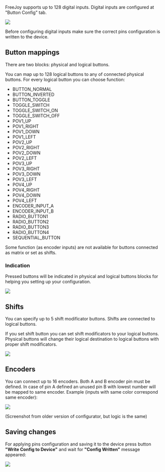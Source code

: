 FreeJoy supports up to 128 digital inputs. Digital inputs are configured at "Button Config" tab.

![](https://github.com/FreeJoy-Team/FreeJoyConfigurator/blob/master/images/digital_inputs_configuration/buttons_tab.png)

Before configuring digital inputs make sure the correct pins configuration is written to the device.

## Button mappings

There are two blocks: physical and logical buttons. 

You can map up to 128 logical buttons to any of connected physical buttons. For every logical button you can choose function:

* BUTTON_NORMAL
* BUTTON_INVERTED
* BUTTON_TOGGLE
* TOGGLE_SWITCH
* TOGGLE_SWITCH_ON
* TOGGLE_SWITCH_OFF
* POV1_UP
* POV1_RIGHT
* POV1_DOWN
* POV1_LEFT
* POV2_UP
* POV2_RIGHT
* POV2_DOWN
* POV2_LEFT
* POV3_UP
* POV3_RIGHT
* POV3_DOWN
* POV3_LEFT
* POV4_UP
* POV4_RIGHT
* POV4_DOWN
* POV4_LEFT
* ENCODER_INPUT_A
* ENCODER_INPUT_B
* RADIO_BUTTON1
* RADIO_BUTTON2
* RADIO_BUTTON3
* RADIO_BUTTON4
* SEQUENTIAL_BUTTON

Some function (as encoder inputs) are not available for buttons connected as matrix or set as shifts.

### Indication

Pressed buttons will be indicated in physical and logical buttons blocks for helping you setting up your configuration.

![](https://github.com/FreeJoy-Team/FreeJoyConfigurator/blob/master/images/digital_inputs_configuration/buttons_indication.png)


## Shifts

You can specify up to 5 shift modificator buttons. Shifts are connected to logical buttons.

If you set shift button you can set shift modificators to your logical buttons. Physical buttons will change their logical destination to logical buttons with proper shift modificators.

![](https://github.com/FreeJoy-Team/FreeJoyConfigurator/blob/master/images/digital_inputs_configuration/shift_indication.png)

## Encoders

You can connect up to 16 encoders. Both A and B encoder pin must be defined. In case of pin A defined an unused pin B with lowest number will be mapped to same encoder. Example (inputs with same color correspond same encoder):

<img src="https://a.radikal.ru/a20/1911/44/c7ad81d64a4e.png">

(Screenshot from older version of configurator, but logic is the same)

## Saving changes

For applying pins configuration and saving it to the device press button **"Write Config to Device"** and wait for **"Config Written"** message appeared:

<img src="https://d.radikal.ru/d33/2001/03/d9b2a553a823.png"/>